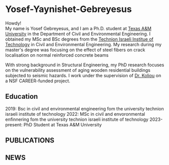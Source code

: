 # Yosef-Yaynishet-Gebreyesus

Howdy!<br>
My name is Yosef Gebreyesus, and I am a Ph.D. student at [Texas A&M University](https://www.google.com/search?client=safari&rls=en&q=texas+a%26m+university&ie=UTF-8&oe=UTF-8) in the Department of Civil and Environmental Engineering. I obtained my MSc and BSc degrees from the [Technion Israeli Institue of Technology](https://www.technion.ac.il/en/about/) in Civil and Environmental Engineering. My research during my master's degree was focusing on the effect of steel fibers on  crack localisation on normal reinforced concrete beams <br>

With strong background in Structural Engineering, my PhD research focuses on the vulnerability assessment of aging wooden residential buildings subjected to seismic hazards. I work under the supervision of [Dr. Koliou](https://engineering.tamu.edu/civil/profiles/koliou-maria.html) on a NSF CAREER-funded project.


## Education
2019: Bsc in civil and environmental engineering fom the university technion israeli institute of technology
2022: MSc in civil and envoronmental enfinnering fom the university technion israeli institute of technology
2023-present: PhD Student at Texas A&M University

## PUBLICATIONS


## NEWS
